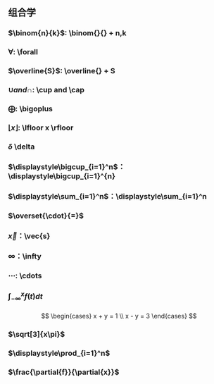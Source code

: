 ## 组合学

### $\binom{n}{k}$: \binom{}{} + n,k

### $\forall$: \forall

### $\overline{S}$: \overline{} + S

### $\cup and \cap$: \cup and \cap

### $\bigoplus$: \bigoplus

### $\lfloor x \rfloor$: \lfloor x \rfloor

### $\delta$ \delta

### $\displaystyle\bigcup_{i=1}^n$： \displaystyle\bigcup_{i=1}^{n}

### $\displaystyle\sum_{i=1}^n$：\displaystyle\sum_{i=1}^n

### $\overset{\cdot}{=}$ 

### $\vec{x}$：\vec{s}

### $\infty$：\infty

### $\cdots$: \cdots 

### $\int_{-\infty}^xf(t)dt$

### 
$$
\begin{cases}
x + y = 1 \\
x - y = 3
\end{cases}
$$

### $\sqrt[3]{x\pi}$

### $\displaystyle\prod_{i=1}^n$

### $\frac{\partial{f}}{\partial{x}}$
<!-- 
[洛谷](https://www.luogu.com.cn/article/4a81e2tt)

[希腊字母](https://blog.csdn.net/huanhuan_coder/article/details/79325118) -->